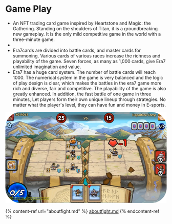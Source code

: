 # Game Play

* An NFT trading card game inspired by Heartstone and Magic: the Gathering. Standing on the shoulders of Titan, it is a groundbreaking new gameplay. It is the only mild competitive game in the world with a three-minute game.
*
* Era7cards are divided into battle cards, and master cards for summoning. Various cards of various races increase the richness and playability of the game. Seven forces, as many as 1,000 cards, give Era7 unlimited imagination and value.
* Era7 has a huge card system. The number of battle cards will reach 1000. The numerical system in the game is very balanced and the logic of play design is clear, which makes the battles in the era7 game more rich and diverse, fair and competitive. The playability of the game is also greatly enhanced. In addition, the fast battle of one game in three minutes, Let players form their own unique lineup through strategies. No matter what the player's level, they can have fun and money in E-sports.

![](../../.gitbook/assets/image.png)

{% content-ref url="aboutfight.md" %}
[aboutfight.md](aboutfight.md)
{% endcontent-ref %}
